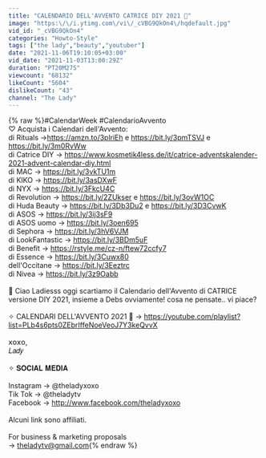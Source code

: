 ```yaml
---
title: "CALENDARIO DELL'AVVENTO CATRICE DIY 2021 🎁"
image: "https:\/\/i.ytimg.com\/vi\/_cVBG9QkOn4\/hqdefault.jpg"
vid_id: "_cVBG9QkOn4"
categories: "Howto-Style"
tags: ["the lady","beauty","youtuber"]
date: "2021-11-06T19:10:05+03:00"
vid_date: "2021-11-03T13:00:29Z"
duration: "PT20M27S"
viewcount: "68132"
likeCount: "5604"
dislikeCount: "43"
channel: "The Lady"
---
```

{% raw %}#CalendarWeek #CalendarioAvvento<br />♡ Acquista i Calendari dell'Avvento: <br />di Rituals →<a rel="nofollow" target="blank" href="https://amzn.to/3plriEh">https://amzn.to/3plriEh</a> e <a rel="nofollow" target="blank" href="https://bit.ly/3pmTSVJ">https://bit.ly/3pmTSVJ</a> e <a rel="nofollow" target="blank" href="https://bit.ly/3m0RvWw">https://bit.ly/3m0RvWw</a><br />di Catrice DIY → <a rel="nofollow" target="blank" href="https://www.kosmetik4less.de/it/catrice-adventskalender-2021-advent-calendar-diy.html">https://www.kosmetik4less.de/it/catrice-adventskalender-2021-advent-calendar-diy.html</a><br />di MAC → <a rel="nofollow" target="blank" href="https://bit.ly/3vkTU1m">https://bit.ly/3vkTU1m</a><br />di KIKO → <a rel="nofollow" target="blank" href="https://bit.ly/3asDXwF">https://bit.ly/3asDXwF</a><br />di NYX → <a rel="nofollow" target="blank" href="https://bit.ly/3FkcU4C">https://bit.ly/3FkcU4C</a><br />di Revolution → <a rel="nofollow" target="blank" href="https://bit.ly/2ZUkser">https://bit.ly/2ZUkser</a> e <a rel="nofollow" target="blank" href="https://bit.ly/3ovW1OC">https://bit.ly/3ovW1OC</a><br />di Huda Beauty → <a rel="nofollow" target="blank" href="https://bit.ly/3Db3Du2">https://bit.ly/3Db3Du2</a> e <a rel="nofollow" target="blank" href="https://bit.ly/3D3CvwK">https://bit.ly/3D3CvwK</a><br />di ASOS → <a rel="nofollow" target="blank" href="https://bit.ly/3ij3sF9">https://bit.ly/3ij3sF9</a><br />di ASOS uomo → <a rel="nofollow" target="blank" href="https://bit.ly/3oen695">https://bit.ly/3oen695</a><br />di Sephora → <a rel="nofollow" target="blank" href="https://bit.ly/3hV6VJM">https://bit.ly/3hV6VJM</a><br />di LookFantastic → <a rel="nofollow" target="blank" href="https://bit.ly/3BDm5uF">https://bit.ly/3BDm5uF</a><br />di Benefit → <a rel="nofollow" target="blank" href="https://rstyle.me/cz-n/ftew72ccfy7">https://rstyle.me/cz-n/ftew72ccfy7</a><br />di Essence → <a rel="nofollow" target="blank" href="https://bit.ly/3Cuwx80">https://bit.ly/3Cuwx80</a><br />dell'Occitane → <a rel="nofollow" target="blank" href="https://bit.ly/3Eeztrc">https://bit.ly/3Eeztrc</a><br />di Nivea → <a rel="nofollow" target="blank" href="https://bit.ly/3z9Oabb">https://bit.ly/3z9Oabb</a><br /><br />🍂 Ciao Ladiesss oggi scartiamo il Calendario dell'Avvento di CATRICE versione DIY 2021, insieme a Debs ovviamente! cosa ne pensate.. vi piace?<br /><br />✧  CALENDARI DELL'AVVENTO 2021 🎁 → <a rel="nofollow" target="blank" href="https://youtube.com/playlist?list=PLb4s6pts0ZEbrIffeNoeVeoJ7Y3keQvvX">https://youtube.com/playlist?list=PLb4s6pts0ZEbrIffeNoeVeoJ7Y3keQvvX</a><br /><br />𝗑𝗈𝗑𝗈,<br />𝐿𝑎𝑑𝑦<br /><br />✧ 𝐒𝐎𝐂𝐈𝐀𝐋 𝐌𝐄𝐃𝐈𝐀<br /><br />Instagram → @theladyxoxo<br />Tik Tok → @theladytv<br />Facebook → <a rel="nofollow" target="blank" href="http://www.facebook.com/theladyxoxo">http://www.facebook.com/theladyxoxo</a><br /><br />Alcuni link sono affiliati.<br /><br />For business &amp; marketing proposals  <br />→ theladytv@gmail.com{% endraw %}

